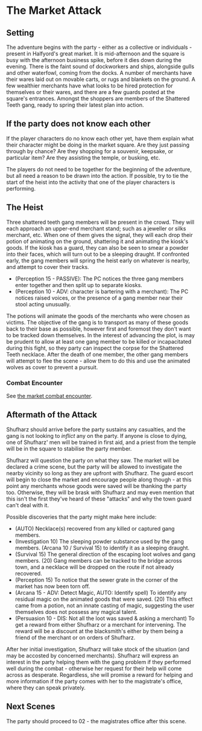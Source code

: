 # The Market Attack

## Setting

The adventure begins with the party - either as a collective or individuals - present in Halfyord's great market.
It is mid-afternoon and the square is busy with the afternoon business spike, before it dies down during the evening.
There is the faint sound of dockworkers and ships, alongside gulls and other waterfowl, coming from the docks.
A number of merchants have their wares laid out on movable carts, or rugs and blankets on the ground.
A few wealthier merchants have what looks to be hired protection for themselves or their wares, and there are a few guards posted at the square's entrances.
Amongst the shoppers are members of the Shattered Teeth gang, ready to spring their latest plan into action.

## If the party does not know each other

If the player characters do no know each other yet, have them explain what their character might be doing in the market square.
Are they just passing through by chance?
Are they shopping for a souvenir, keepsake, or particular item?
Are they assisting the temple, or busking, etc.

The players do not need to be together for the beginning of the adventure, but all need a reason to be drawn into the action.
If possible, try to tie the start of the heist into the activity that one of the player characters is performing.

## The Heist

Three shattered teeth gang members will be present in the crowd.
They will each approach an upper-end merchant stand; such as a jeweller or silks merchant, etc.
When one of them gives the signal, they will each drop their potion of animating on the ground, shattering it and animating the kiosk's goods.
If the kiosk has a guard, they can also be seen to smear a powder into their faces, which will turn out to be a sleeping draught.
If confronted early, the gang members will spring the heist early on whatever is nearby, and attempt to cover their tracks.

- (Perception 15 - PASSIVE): The PC notices the three gang members enter together and then split up to separate kiosks.
- (Perception 10 - ADV: character is bartering with a merchant): The PC notices raised voices, or the presence of a gang member near their stool acting unusually.

The potions will animate the goods of the merchants who were chosen as victims.
The objective of the gang is to transport as many of these goods back to their base as possible, however first and foremost they don't want to be tracked down themselves.
In the interest of advancing the plot, is may be prudent to allow at least one gang member to be killed or incapacitated during this fight, so they party can inspect the corpse for the Shattered Teeth necklace.
After the death of one member, the other gang members will attempt to flee the scene - allow them to do this and use the animated wolves as cover to prevent a pursuit.

### Combat Encounter

See [the market combat encounter](../../combats/market.md).

## Aftermath of the Attack

Shufharz should arrive before the party sustains any casualties, and the gang is not looking to _inflict_ any on the party.
If anyone is close to dying, one of Shufharz' men will be trained in first aid, and a priest from the temple will be in the square to stabilise the party member.

Shufharz will question the party on what they saw.
The market will be declared a crime scene, but the party will be allowed to investigate the nearby vicinity so long as they are upfront with Shufharz.
The guard escort will begin to close the market and encourage people along though - at this point any merchants whose goods were saved will be thanking the party too.
Otherwise, they will be brask with Shufharz and may even mention that this isn't the first they've heard of these "attacks" and why the town guard can't deal with it.

Possible discoveries that the party might make here include:

- (AUTO) Necklace(s) recovered from any killed or captured gang members.
- (Investigation 10) The sleeping powder substance used by the gang members. (Arcana 10 / Survival 15) to identify it as a sleeping draught.
- (Survival 15) The general direction of the escaping loot wolves and gang members. (20) Gang members can be tracked to the bridge across town, and a necklace will be dropped on the route if not already recovered.
- (Perception 15) To notice that the sewer grate in the corner of the market has now been torn off.
- (Arcana 15 - ADV: Detect Magic, AUTO: Identify spell) To identify any residual magic on the animated goods that were saved. (20) This effect came from a potion, not an innate casting of magic, suggesting the user themselves does not possess any magical talent.
- (Persuasion 10 - DIS: Not all the loot was saved & asking a merchant) To get a reward from either Shufharz or a merchant for intervening. The reward will be a discount at the blacksmith's either by them being a friend of the merchant or on orders of Shufharz.

After her initial investigation, Shufharz will take stock of the situation (and may be accosted by concerned merchants).
Shufharz will express an interest in the party helping them with the gang problem if they performed well during the combat - otherwise her request for their help will come across as desperate.
Regardless, she will promise a reward for helping and more information if the party comes with her to the magistrate's office, where they can speak privately.

## Next Scenes

The party should proceed to 02 - the magistrates office after this scene.
